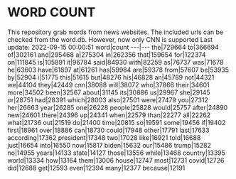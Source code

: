 # WORD COUNT
This repository grab words from news websites. The included urls can be checked from the word.db.
However, now only CNN is supported
Last update: 2022-09-15 00:00:51
word|count
---|---
the|729664
to|366694
of|302161
and|295468
a|275304
in|262356
that|159654
for|122374
on|111845
is|105891
it|96784
said|84930
with|82259
as|76737
was|71678
he|63603
have|61897
at|61261
has|59984
are|59378
from|57607
be|53935
by|52904
i|51775
this|51615
but|48276
his|46828
an|45789
not|44321
we|44104
they|42449
cnn|38088
will|38072
who|37866
their|34601
more|34502
been|32567
about|31145
its|30886
us|29967
she|29145
or|28751
had|28391
which|28003
also|27501
were|27479
you|27312
her|26663
year|26285
one|26228
people|25828
would|25757
after|24890
new|24601
there|24396
up|24341
when|22579
than|22277
all|22262
what|21736
out|21519
do|21400
time|20815
so|19591
some|19456
if|19402
first|18961
over|18886
can|18730
could|17948
other|17791
last|17633
according|17362
president|17348
two|17028
like|16921
told|16688
just|16654
into|16550
now|15817
biden|15632
our|15486
trump|15282
no|14955
years|14133
state|14127
those|13556
while|13468
country|13395
world|13334
how|13164
them|13006
house|12747
most|12731
covid|12726
did|12688
get|12593
even|12394
many|12377
because|12191
